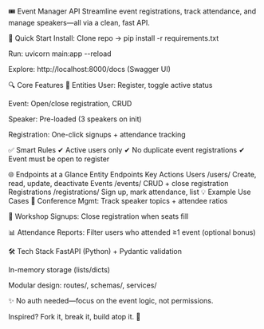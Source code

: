 🎟️ Event Manager API
Streamline event registrations, track attendance, and manage speakers—all via a clean, fast API.

🚀 Quick Start
Install: Clone repo → pip install -r requirements.txt

Run: uvicorn main:app --reload

Explore: http://localhost:8000/docs (Swagger UI)

🔍 Core Features
📌 Entities
User: Register, toggle active status

Event: Open/close registration, CRUD

Speaker: Pre-loaded (3 speakers on init)

Registration: One-click signups + attendance tracking

✅ Smart Rules
✔ Active users only
✔ No duplicate event registrations
✔ Event must be open to register

🌐 Endpoints at a Glance
Entity	Endpoints	Key Actions
Users	/users/	Create, read, update, deactivate
Events	/events/	CRUD + close registration
Registrations	/registrations/	Sign up, mark attendance, list
💡 Example Use Cases
🎤 Conference Mgmt: Track speaker topics + attendee ratios

🏫 Workshop Signups: Close registration when seats fill

📊 Attendance Reports: Filter users who attended ≥1 event (optional bonus)

🛠️ Tech Stack
FastAPI (Python) + Pydantic validation

In-memory storage (lists/dicts)

Modular design: routes/, schemas/, services/

✨ No auth needed—focus on the event logic, not permissions.

Inspired? Fork it, break it, build atop it. 🚀